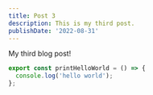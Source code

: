 ```yaml
---
title: Post 3
description: This is my third post.
publishDate: '2022-08-31'
---
```


My third blog post!

```javascript
export const printHelloWorld = () => {
  console.log('hello world');
};
```
